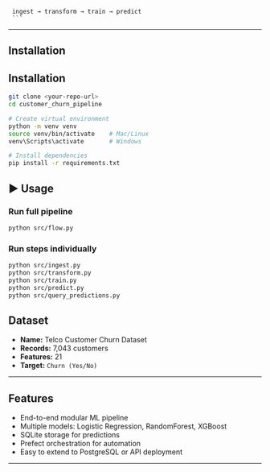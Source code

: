     ingest → transform → train → predict
     ```

---

## Installation

## Installation

```bash
git clone <your-repo-url>
cd customer_churn_pipeline

# Create virtual environment
python -m venv venv
source venv/bin/activate    # Mac/Linux
venv\Scripts\activate       # Windows

# Install dependencies
pip install -r requirements.txt
```

## ▶ Usage

### Run full pipeline

```bash
python src/flow.py
```

### Run steps individually

```bash
python src/ingest.py
python src/transform.py
python src/train.py
python src/predict.py
python src/query_predictions.py
```

## Dataset

- **Name:** Telco Customer Churn Dataset
- **Records:** 7,043 customers
- **Features:** 21
- **Target:** `Churn (Yes/No)`

---

## Features

- End-to-end modular ML pipeline
- Multiple models: Logistic Regression, RandomForest, XGBoost
- SQLite storage for predictions
- Prefect orchestration for automation
- Easy to extend to PostgreSQL or API deployment

---

```

```
